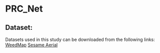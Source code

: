 # PRC_Net

## Dataset:

Datasets used in this study can be downloaded from the following links: 
[WeedMap](https://projects.asl.ethz.ch/datasets/doku.php?id=weedmap:remotesensing2018weedmap)
[Sesame Aerial](https://data.mendeley.com/datasets/9pgv3ktk33/2)
